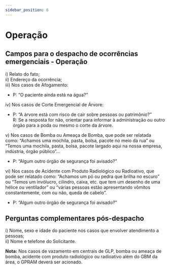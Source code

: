 ```yaml
---
sidebar_position: 6
---
```


# Operação

## Campos para o despacho de ocorrências emergenciais - Operação
i) Relato do fato;  
ii) Endereço da ocorrência;  
iii) Nos casos de Afogamento:
- P: “O paciente ainda está na água?”

iv) Nos casos de Corte Emergencial de Árvore:
- P: “A árvore está com risco de cair sobre pessoas ou patrimônio?”  
  R: Se a resposta for não, orientar para informar à administração ou outro órgão para a poda ou mesmo o corte da árvore.

v) Nos casos de Bomba ou Ameaça de Bomba, que pode ser relatada como: “Achamos uma mochila, pasta, bolsa, pacote no meio da rua” ou “Temos uma mochila, pasta, bolsa, pacote largado aqui na nossa empresa, indústria, órgão público”...
- P: “Algum outro órgão de segurança foi avisado?”

vi) Nos casos de Acidente com Produto Radiológico ou Radioativo, que pode ser relatado como: “Achamos um pó ou pedra que brilha no escuro” ou “Temos um invólucro, cilindro, caixa, etc. que tem um desenho de uma hélice ou ventilador” ou “várias pessoas estão apresentando vômitos constantemente, com ou não, queda de cabelo”.
- P: “Algum outro órgão de segurança foi avisado?”

## Perguntas complementares pós-despacho
i) Nome, sexo e idade do paciente nos casos que envolver atendimento a pessoas;  
ii) Nome e telefone do Solicitante.

**Nota:** Nos casos de vazamento em centrais de GLP, bomba ou ameaça de bomba, acidente com produto radiológico ou radioativo além do GBM da área, o GPRAM deverá ser acionado.